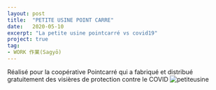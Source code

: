 ```yaml
---
layout: post
title:  "PETITE USINE POINT CARRE"
date:   2020-05-10
excerpt: "La petite usine pointcarré vs covid19"
project: true
tag:
- WORK 作業(Sagyō)
---
```

Réalisé pour la coopérative Pointcarré qui a fabriqué et distribué gratuitement des visières de protection contre le COVID
![petiteusine](https://i.ibb.co/kg1tdbm/petiteunsine.jpg)
